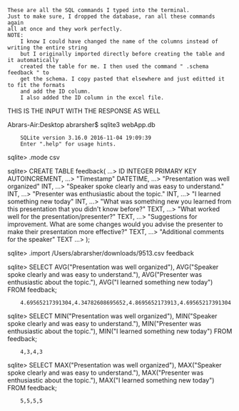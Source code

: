 
    These are all the SQL commands I typed into the terminal.
    Just to make sure, I dropped the database, ran all these commands again
    all at once and they work perfectly.
    NOTE:
        I know I could have changed the name of the columns instead of writing the entire string
        but I originally imported directly before creating the table and it automatically 
        created the table for me. I then used the command " .schema feedback " to
        get the schema. I copy pasted that elsewhere and just editted it to fit the formats
        and add the ID column.
        I also added the ID column in the excel file. 

THIS IS THE INPUT WITH THE RESPONSE AS WELL

Abrars-Air:Desktop abrarsher$ sqlite3 webApp.db

        SQLite version 3.16.0 2016-11-04 19:09:39
        Enter ".help" for usage hints.

sqlite> .mode csv

sqlite> CREATE TABLE feedback(
   ...>    ID INTEGER PRIMARY KEY AUTOINCREMENT,
   ...>   "Timestamp" DATETIME,
   ...>   "Presentation was well organized" INT,
   ...>   "Speaker spoke clearly and was easy to understand." INT,
   ...>   "Presenter was enthusiastic about the topic." INT,
   ...>   "I learned something new today" INT,
   ...>   "What was something new you learned from this presentation that you didn't know before?" TEXT,
   ...>   "What worked well for the presentation/presenter?" TEXT,
   ...>   "Suggestions for improvement. What are some changes would you advise the presenter to make their presentation more effective?" TEXT,
   ...>   "Additional comments for the speaker" TEXT
   ...> );

sqlite> .import /Users/abrarsher/downloads/9513.csv feedback

sqlite> SELECT AVG("Presentation was well organized"), AVG("Speaker spoke clearly and was easy to understand."), AVG("Presenter was enthusiastic about the topic."), AVG("I learned something new today") FROM feedback;

        4.69565217391304,4.34782608695652,4.8695652173913,4.69565217391304

sqlite> SELECT MIN("Presentation was well organized"), MIN("Speaker spoke clearly and was easy to understand."), MIN("Presenter was enthusiastic about the topic."), MIN("I learned something new today") FROM feedback;

        4,3,4,3

sqlite> SELECT MAX("Presentation was well organized"), MAX("Speaker spoke clearly and was easy to understand."), MAX("Presenter was enthusiastic about the topic."), MAX("I learned something new today") FROM feedback;

        5,5,5,5